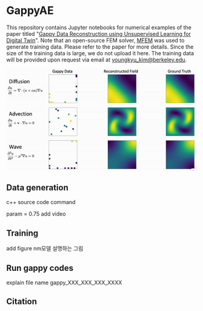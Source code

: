 # GappyAE

This repository contains Jupyter notebooks for numerical examples of the paper titled "[Gappy Data Reconstruction using Unsupervised Learning for Digital Twin](https://arxiv.org/abs/2312.07902)".
Note that an open-source FEM solver, [MFEM](https://mfem.org/) was used to generate training data. Please refer to the paper for more details. Since the size of the training data is large, we do not upload it here. The training data will be provided upon request via email at youngkyu_kim@berkeley.edu.

![](gappyAE_ani.gif)

## Data generation
c++ source code
command

param = 0.75
add video

## Training
add figure nm모델 설명하는 그림

## Run gappy codes
explain file name
gappy_XXX_XXX_XXX_XXXX

## Citation

